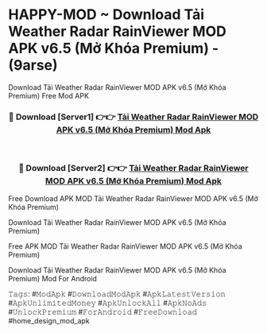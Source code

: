 # HAPPY-MOD ~ Download Tải Weather Radar RainViewer MOD APK v6.5 (Mở Khóa Premium) - (9arse)
Download Tải Weather Radar RainViewer MOD APK v6.5 (Mở Khóa Premium) Free Mod APK

<div align="center">
<h3>🔴 Download [Server1] 👉👉 <a href="https://apk-comot.site?title=Tải_Weather_Radar_RainViewer_MOD_APK_v6.5_(Mở_Khóa_Premium)">Tải Weather Radar RainViewer MOD APK v6.5 (Mở Khóa Premium) Mod Apk</a></h3><br>

<h3>🔴 Download [Server2] 👉👉 <a href="https://apk-comot.site?title=Tải_Weather_Radar_RainViewer_MOD_APK_v6.5_(Mở_Khóa_Premium)">Tải Weather Radar RainViewer MOD APK v6.5 (Mở Khóa Premium) Mod Apk</a></h3>
</div>


Free Download APK MOD Tải Weather Radar RainViewer MOD APK v6.5 (Mở Khóa Premium)

Download Tải Weather Radar RainViewer MOD APK v6.5 (Mở Khóa Premium) 

Free APK MOD Tải Weather Radar RainViewer MOD APK v6.5 (Mở Khóa Premium) 

Download Tải Weather Radar RainViewer MOD APK v6.5 (Mở Khóa Premium) Mod For Android

𝚃𝚊𝚐𝚜: #𝙼𝚘𝚍𝙰𝚙𝚔 #𝙳𝚘𝚠𝚗𝚕𝚘𝚊𝚍𝙼𝚘𝚍𝙰𝚙𝚔 #𝙰𝚙𝚔𝙻𝚊𝚝𝚎𝚜𝚝𝚅𝚎𝚛𝚜𝚒𝚘𝚗 #𝙰𝚙𝚔𝚄𝚗𝚕𝚒𝚖𝚒𝚝𝚎𝚍𝙼𝚘𝚗𝚎𝚢 #𝙰𝚙𝚔𝚄𝚗𝚕𝚘𝚌𝚔𝙰𝚕𝚕 #𝙰𝚙𝚔𝙽𝚘𝙰𝚍𝚜 #𝚄𝚗𝚕𝚘𝚌𝚔𝙿𝚛𝚎𝚖𝚒𝚞𝚖 #𝙵𝚘𝚛𝙰𝚗𝚍𝚛𝚘𝚒𝚍 #𝙵𝚛𝚎𝚎𝙳𝚘𝚠𝚗𝚕𝚘𝚊𝚍 #home_design_mod_apk